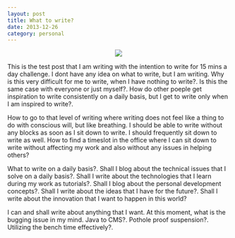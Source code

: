 ```yaml
---
layout: post
title: What to write?
date: 2013-12-26
category: personal
---
```


<div style="text-align: center;">
<img src="{{site.img-url}}/Premkumar-Masilamani.jpg"/>
</div>

This is the test post that I am writing with the intention to write for 15 mins a day challenge. I dont have any idea on what to write, but I am writing. Why is this very difficult for me to write, when I have nothing to write?. Is this the same case with everyone or just myself?. How do other poeple get inspiration to write consistently on a daily basis, but I get to write only when I am inspired to write?.  

How to go to that level of writing where writing does not feel like a thing to do with conscious will, but like breathing. I should be able to write without any blocks as soon as I sit down to write. I should frequently sit down to write as well. How to find a timeslot in the office where I can sit down to write without affecting my work and also without any issues in helping others?  

What to write on a daily basis?. Shall I blog about the technical issues that I solve on a daily basis?. Shall I write about the technologies that I learn during my work as tutorials?. Shall I blog about the personal development concepts?. Shall I write about the ideas that I have for the future?. Shall I write about the innovation that I want to happen in this world?  

I can and shall write about anything that I want. At this moment, what is the bugging issue in my mind. Java to CMS?. Pothole proof suspension?. Utilizing the bench time effectively?.  

